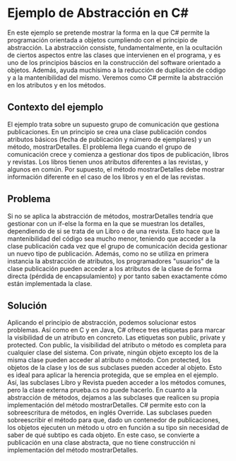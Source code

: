 # Ejemplo de Abstracción en C#
En este ejemplo se pretende mostrar la forma en la que C# permite la programación orientada a objetos cumpliendo con el principio de abstracción.
La abstracción consiste, fundamentalmente, en la ocultación de ciertos aspectos entre las clases que intervienen en el programa, y es uno de los principios
báscios en la construcción del software orientado a objetos. Además, ayuda muchísimo a la reducción de dupliación de código y a la mantenibilidad del mismo.
Veremos como C# permite la abstracción en los atributos y en los métodos.

## Contexto del ejemplo
El ejemplo trata sobre un supuesto grupo de comunicación que gestiona publicaciones. En un principio se crea una clase publicación condos atributos básicos (fecha de publicación y
número de ejemplares) y un método, mostrarDetalles. El problema llega cuando el grupo de comunicación crece y comienza a gestionar dos tipos de publicación, libros y
revistas. Los libros tienen unos atributos diferentes a las revistas, y algunos en común. Por supuesto, el método mostrarDetalles debe mostrar información diferente en
el caso de los libros y en el de las revistas.

## Problema
Si no se aplica la abstracción de métodos, mostrarDetalles tendría que gestionar con un if-else la forma en la que se muestran los detalles, dependiendo de si se trata de
un Libro o de una revista. Esto hace que la mantenibilidad del código sea mucho menor, teniendo que acceder a la clase publicación cada vez que el grupo de comunicación
decida gestionar un nuevo tipo de publicación. Además, como no se utiliza en primera instancia la abstracción de atributos, los programadores "usuarios" de la clase
publicación pueden acceder a los atributos de la clase de forma directa (pérdida de encapsulamiento) y por tanto saben exactamente cómo están implementada la clase.

## Solución
Aplicando el principio de abstracción, podemos solucionar estos problemas. Así como en C y en Java, C# ofrece tres etiquetas para marcar la visibilidad de un atributo
en concreto. Las etiquetas son public, private y protected. Con public, la visibilidad del atributo o método es completa para cualquier clase del sistema. Con private,
ningún objeto excepto los de la misma clase pueden acceder al atributo o método. Con protected, los objetos de la clase y los de sus subclases pueden acceder al objeto.
Esto es ideal para aplicar la herencia protegida, que se emplea en el ejemplo. Así, las subclases Libro y Revista pueden acceder a los métodos comunes, pero la clase
externa prueba.cs no puede hacerlo.
En cuanto a la abstracción de métodos, dejamos a las subclases que realicen su propia implementación del método mostrarDetalles. C# permite esto con la sobreescritura
de métodos, en inglés Override. Las subclases pueden sobreescribir el método para que, dado un contenedor de publicaciones, los objetos ejecuten un método u otro en
función a su tipo sin necesidad de saber de qué subtipo es cada objeto. En este caso, se convierte a publicación en una clase abstracta, que no tiene construcción ni implementación del
método mostrarDetalles. 
